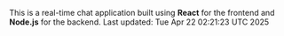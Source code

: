 This is a real-time chat application built using **React** for the frontend and **Node.js** for the backend.
Last updated: Tue Apr 22 02:21:23 UTC 2025

